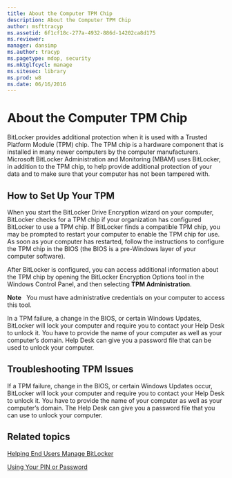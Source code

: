 ```yaml
---
title: About the Computer TPM Chip
description: About the Computer TPM Chip
author: msfttracyp
ms.assetid: 6f1cf18c-277a-4932-886d-14202ca8d175
ms.reviewer: 
manager: dansimp
ms.author: tracyp
ms.pagetype: mdop, security
ms.mktglfcycl: manage
ms.sitesec: library
ms.prod: w8
ms.date: 06/16/2016
---
```



# About the Computer TPM Chip


BitLocker provides additional protection when it is used with a Trusted Platform Module (TPM) chip. The TPM chip is a hardware component that is installed in many newer computers by the computer manufacturers. Microsoft BitLocker Administration and Monitoring (MBAM) uses BitLocker, in addition to the TPM chip, to help provide additional protection of your data and to make sure that your computer has not been tampered with.

## How to Set Up Your TPM


When you start the BitLocker Drive Encryption wizard on your computer, BitLocker checks for a TPM chip if your organization has configured BitLocker to use a TPM chip. If BitLocker finds a compatible TPM chip, you may be prompted to restart your computer to enable the TPM chip for use. As soon as your computer has restarted, follow the instructions to configure the TPM chip in the BIOS (the BIOS is a pre-Windows layer of your computer software).

After BitLocker is configured, you can access additional information about the TPM chip by opening the BitLocker Encryption Options tool in the Windows Control Panel, and then selecting **TPM Administration**.

**Note**  
You must have administrative credentials on your computer to access this tool.

 

In a TPM failure, a change in the BIOS, or certain Windows Updates, BitLocker will lock your computer and require you to contact your Help Desk to unlock it. You have to provide the name of your computer as well as your computer’s domain. Help Desk can give you a password file that can be used to unlock your computer.

## Troubleshooting TPM Issues


If a TPM failure, change in the BIOS, or certain Windows Updates occur, BitLocker will lock your computer and require you to contact your Help Desk to unlock it. You have to provide the name of your computer as well as your computer’s domain. The Help Desk can give you a password file that you can use to unlock your computer.

## Related topics


[Helping End Users Manage BitLocker](helping-end-users-manage-bitlocker.md)

[Using Your PIN or Password](using-your-pin-or-password.md)

 

 





